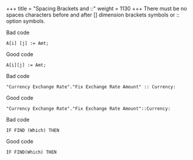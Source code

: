 +++
title = "Spacing Brackets and ::"
weight = 1130
+++
There must be no spaces characters before and after [] dimension brackets symbols or :: option symbols.

Bad code

```al
A[i] [j] := Amt;  
```
    

Good code

```al
A[i][j] := Amt;  
``` 
    

Bad code

```al
"Currency Exchange Rate"."Fix Exchange Rate Amount" :: Currency:  
``` 
    

Good code

```al
"Currency Exchange Rate"."Fix Exchange Rate Amount"::Currency:  
``` 
    

Bad code

```al
IF FIND (Which) THEN  
```      
    

Good code

```al
IF FIND(Which) THEN
```